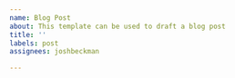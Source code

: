 ```yaml
---
name: Blog Post
about: This template can be used to draft a blog post
title: ''
labels: post
assignees: joshbeckman

---
```



